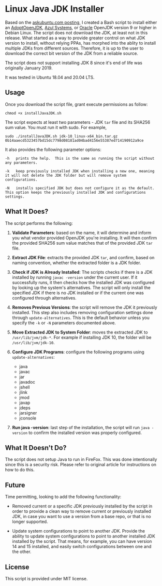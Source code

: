 
# Linux Java JDK Installer

Based on the [askubuntu.com posting](https://askubuntu.com/questions/56104/how-can-i-install-sun-oracles-proprietary-java-jdk-6-7-8-or-jre), I created a Bash script to install either an [AdoptOpenJDK](https://adoptopenjdk.net/), [Azul Systems](https://www.azul.com/downloads/zulu-community/?architecture=x86-64-bit&package=jdk), or [Oracle](http://openjdk.java.net/) OpenJDK version 9 or higher in Debian Linux.  The script does not download the JDK, at least not in this release. What started as a way to provide greater control on what JDK version to install, without relying PPAs, has morphed into the ablity to install multiple JDKs from different sources.  Therefore, it is up to the user to download the correct bit version of the JDK from a reliable source.

The script does not support installing JDK 8 since it's end of life was originally January 2019.

It was tested in Ubuntu 18.04 and 20.04 LTS.

## Usage

Once you download the script file, grant execute permissions as follow:

    chmod +x installJavaJDK.sh

The script expects at least two parameters - JDK `tar` file and its SHA256 sum value.  You must run it with sudo.  For example,

    sudo ./installJavaJDK.sh jdk-10_linux-x64_bin.tar.gz 0b14aaecd5323457bd15dc7798d08181ad04bad4156e55387ed714190912a9ce

It also provides the following parameter options:

	-h   prints the help.  This is the same as running the script without any parameters.

	-k   keep previously installed JDK when installing a new one, meaning it will not delete the JDK folder but will remove system configurations.

	-N   installs specified JDK but does not configure it as the default.  This option keeps the previously installed JDK and configurations settings.

## What It Does?

The script performs the following:  

1. **Validate Parameters**: based on the name, it will determine and inform you what vendor provided OpenJDK you're installing.  It will then confirm the provided SHA256 sum value matches that of the provided JDK `tar` file.

2. **Extract JDK File**: extracts the provided JDK `tar`, and confirm, based on naming convention, whether the extracted folder is a JDK folder.

3. **Check if JDK is Already Installed**: The scripts checks if there is a JDK installed by running `javac -version` under the current user.  If it successfully runs, it then checks how the installed JDK was configured by looking up the system's alternatives.  The script will only install the specified JDK if there is no JDK installed or if the current one was configured through alternatives.

4. **Removes Previous Versions**: the script will remove the JDK it previously installed.  This step also includes removing configuration settings done through `update-alternatives`.  This is the default behavior unless you specify the `-k` or `-N` parameters documented above.

5. **Move Extracted JDK to System Folder**: moves the extracted JDK to `/usr/lib/jvm/jdk-*`.  For example if installing JDK 10, the folder will be `/usr/lib/jvm/jdk-10`.

6. **Configure JDK Programs**: configure the following programs using `update-alternatives`:

    * java
    * javac	
    * jar
    * javadoc
    * jshell
    * jlink
    * jmod
    * javap
    * jdeps
    * jarsigner
    * jconsole

7. **Run java -version**: last step of the installation, the script will run `java -version` to confirm the installed version was properly configured.

## What It Doesn't Do?

The script does not setup Java to run in FireFox.  This was done intentionally since this is a security risk.  Please refer to original article for instructions on how to do this.

## Future

Time permitting, looking to add the following functionality:

* Removed current or a specific JDK previously installed by the script in order to provide a clean way to remove current or previously installed JDK, in case you want to use a version from a base repo, or that is no longer supported.

* Update system configurations to point to another JDK.  Provide the ability to update system configurations to point to another installed JDK installed by the script.  That means, for example, you can have version 14 and 15 installed, and easily switch configurations between one and the other.

## License

This script is provided under MIT license.


